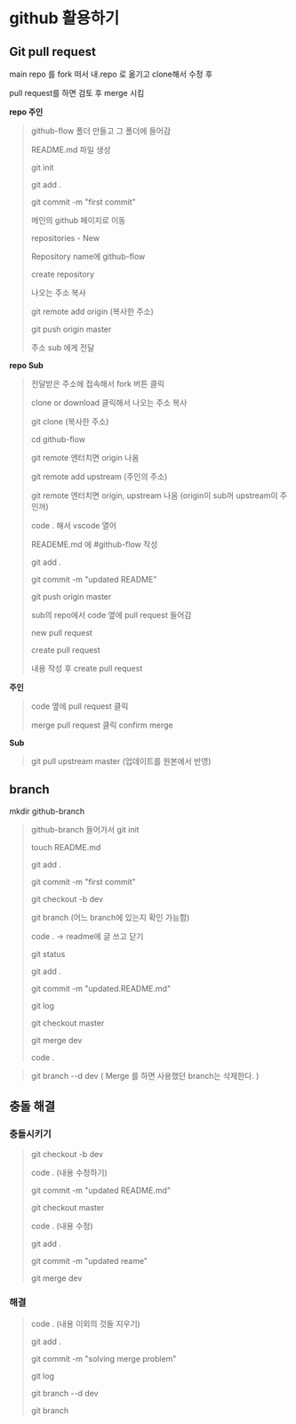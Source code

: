 # github 활용하기

## Git pull request

main repo 를 fork 떠서 내.repo 로 옮기고 clone해서 수정 후

pull request를 하면 검토 후 merge 시킴



**repo 주인**

> github-flow 폴더 만들고 그 폴더에 들어감
>
> README.md 파일 생성
>
> git init
>
> git add .
>
> git commit -m "first commit"
>
> 메인의 github  페이지로 이동
>
> repositories - New
>
> Repository name에 github-flow
>
> create repository
>
> 나오는 주소 복사
>
> git remote add origin (복사한 주소)
>
> git push origin master
>
> 주소 sub 에게 전달



**repo Sub**

> 전달받은 주소에 접속해서 fork 버튼 클릭
>
> clone or download 클릭해서 나오는 주소 복사
>
> git clone (복사한 주소)
>
> cd github-flow
>
> git remote 엔터치면 origin 나옴
>
> git remote add upstream (주인의 주소)
>
> git remote 엔터치면 origin, upstream 나옴 (origin이 sub꺼 upstream이 주인꺼)
>
> code . 해서 vscode 열어
>
> READEME.md 에 #github-flow 작성
>
> git add .
>
> git commit -m "updated README"
>
> git push origin master
>
> sub의 repo에서 code 옆에 pull request 들어감
>
> new pull request
>
> create pull request
>
> 내용 작성 후 create pull request



**주인**

> code  옆에 pull request 클릭
>
> merge pull request 클릭 confirm merge



**Sub**

> git pull upstream master (업데이트를 원본에서 반영)



## branch 

mkdir github-branch

> github-branch 들어가서 git init
>
> touch README.md
>
> git add .
>
> git commit -m "first commit"
>
> git checkout -b dev
>
> git branch (어느 branch에 있는지 확인 가능함)
>
> code .  -> readme에 글 쓰고 닫기
>
> git status
>
> git add .
>
> git commit -m "updated.README.md"
>
> git log
>
> git checkout master
>
> git merge dev
>
> code .

> git branch --d dev ( Merge 를 하면 사용했던 branch는 삭제한다. )



## 충돌 해결

### 충돌시키기

> git checkout -b dev
>
> code . (내용 수정하기)
>
> git commit -m "updated README.md"
>
> git checkout master
>
> code . (내용 수정)
>
> git add .
>
> git commit -m "updated reame"
>
> git merge dev



### 해결

> code . (내용 이외의 것들 지우기)
>
> git add .
>
> git commit -m "solving merge problem"
>
> git log
>
> git branch --d dev
>
> git branch